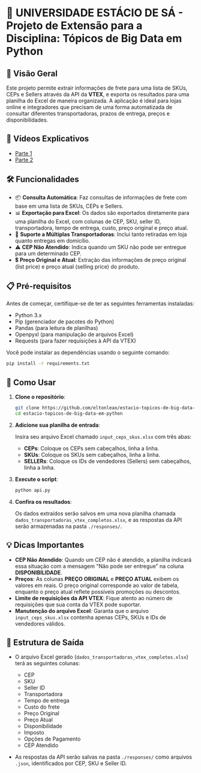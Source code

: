 # 🚀 UNIVERSIDADE ESTÁCIO DE SÁ - Projeto de Extensão para a Disciplina: Tópicos de Big Data em Python

## 🎯 Visão Geral

Este projeto permite extrair informações de frete para uma lista de SKUs, CEPs e Sellers através da API da **VTEX**, e exporta os resultados para uma planilha do Excel de maneira organizada. A aplicação é ideal para lojas online e integradores que precisam de uma forma automatizada de consultar diferentes transportadoras, prazos de entrega, preços e disponibilidades.

## 🎥 Vídeos Explicativos

- [Parte 1](https://drive.google.com/file/d/1C31upogGqTg-zx6m2wr5759l1RqeRZKt/view?usp=drive_link)
- [Parte 2](https://drive.google.com/file/d/1OMCFXrs2gzst4fdkrXLkzrUsORIEH86O/view?usp=drive_link)

## 🛠️ Funcionalidades

- 📦 **Consulta Automática**: Faz consultas de informações de frete com base em uma lista de SKUs, CEPs e Sellers.
- 📊 **Exportação para Excel**: Os dados são exportados diretamente para uma planilha do Excel, com colunas de CEP, SKU, seller ID, transportadora, tempo de entrega, custo, preço original e preço atual.
- 🚚 **Suporte a Múltiplas Transportadoras**: Inclui tanto retiradas em loja quanto entregas em domicílio.
- ⚠️ **CEP Não Atendido**: Indica quando um SKU não pode ser entregue para um determinado CEP.
- 💲 **Preço Original e Atual**: Extração das informações de preço original (list price) e preço atual (selling price) do produto.

## 📋 Pré-requisitos

Antes de começar, certifique-se de ter as seguintes ferramentas instaladas:

- Python 3.x
- Pip (gerenciador de pacotes do Python)
- Pandas (para leitura de planilhas)
- Openpyxl (para manipulação de arquivos Excel)
- Requests (para fazer requisições à API da VTEX)

Você pode instalar as dependências usando o seguinte comando:

```bash
pip install -r requirements.txt
```

## 🚀 Como Usar

1. **Clone o repositório**:
   
   ```bash
   git clone https://github.com/eltonleao/estacio-topicos-de-big-data-em-python.git
   cd estacio-topicos-de-big-data-em-python
   ```

2. **Adicione sua planilha de entrada**:
   
   Insira seu arquivo Excel chamado `input_ceps_skus.xlsx` com três abas:
   - **CEPs**: Coloque os CEPs sem cabeçalhos, linha a linha.
   - **SKUs**: Coloque os SKUs sem cabeçalhos, linha a linha.
   - **SELLERs**: Coloque os IDs de vendedores (Sellers) sem cabeçalhos, linha a linha.

3. **Execute o script**:

   ```bash
   python api.py
   ```

4. **Confira os resultados**:

   Os dados extraídos serão salvos em uma nova planilha chamada `dados_transportadoras_vtex_completos.xlsx`, e as respostas da API serão armazenadas na pasta `./responses/`.

## 💡 Dicas Importantes

- **CEP Não Atendido**: Quando um CEP não é atendido, a planilha indicará essa situação com a mensagem "Não pode ser entregue" na coluna **DISPONIBILIDADE**.
- **Preços**: As colunas **PREÇO ORIGINAL** e **PREÇO ATUAL** exibem os valores em reais. O preço original corresponde ao valor de tabela, enquanto o preço atual reflete possíveis promoções ou descontos.
- **Limite de requisições da API VTEX**: Fique atento ao número de requisições que sua conta da VTEX pode suportar.
- **Manutenção do arquivo Excel**: Garanta que o arquivo `input_ceps_skus.xlsx` contenha apenas CEPs, SKUs e IDs de vendedores válidos.

## 📁 Estrutura de Saída

- O arquivo Excel gerado (`dados_transportadoras_vtex_completos.xlsx`) terá as seguintes colunas:
   - CEP
   - SKU
   - Seller ID
   - Transportadora
   - Tempo de entrega
   - Custo do frete
   - Preço Original
   - Preço Atual
   - Disponibilidade
   - Imposto
   - Opções de Pagamento
   - CEP Atendido

- As respostas da API serão salvas na pasta `./responses/` como arquivos `.json`, identificados por CEP, SKU e Seller ID.